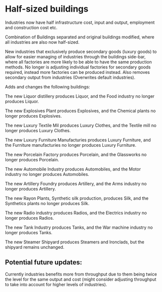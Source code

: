 # Half-sized buildings
Industries now have half infrastructure cost, input and output, employment and construction cost etc.

Combination of Buildings separated and original buildings modified, where all industries are also now half-sized.

New industries that exclusively produce secondary goods (luxury goods) to allow for easier managing of industries through the buildings side-bar, where all factories are more likely to be able to have the same production methods. No longer is adjusting individual factories for secondary goods required, instead more factories can be produced instead. Also removes secondary output from industries (Overwrites default industries).

Adds and changes the following buildings:

The new Liquor distillery produces Liquor, and the Food industry no longer produces Liquor.

The new Explosives Plant produces Explosives, and the Chemical plants no longer produces Explosives.

The new Luxury Textile Mil produces Luxury Clothes, and the Textile mill no longer produces Luxury Clothes.

The new Luxury Furniture Manufacturies produces Luxury Furniture, and the Furniture manufacturies no longer produces Luxury Furniture.

The new Porcelain Factory produces Porcelain, and the Glassworks no longer produces Porcelain.

The new Automobile Industry produces Automobiles, and the Motor industry no longer produces Automobiles.

The new Artillery Foundry produces Artillery, and the Arms industry no longer produces Artillery.

The new Rayon Plants, Synthetic silk production, produces Silk, and the Synthetics plants no longer produces Silk.

The new Radio industry produces Radios, and the Electrics industry no longer produces Radios.

The new Tank Industry produces Tanks, and the War machine industry no longer produces Tanks.

The new Steamer Shipyard produces Steamers and Ironclads, but the shipyard remains unchanged.

## Potential future updates:

Currently industries benefits more from throughput due to them being twice the level for the same output and cost (might consider adjusting throughput to take into account for higher levels of industries).
